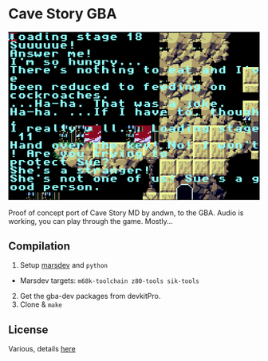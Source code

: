 # Cave Story GBA
![Picture](doc/screen01.png)

Proof of concept port of Cave Story MD by andwn, to the GBA. Audio is working, you can play through the game. Mostly...
## Compilation
1. Setup [marsdev](https://github.com/andwn/marsdev) and `python`
  - Marsdev targets: `m68k-toolchain z80-tools sik-tools`
2. Get the gba-dev packages from devkitPro.
3. Clone & `make`
## License
Various, details [here](doc/LICENSE.md)
